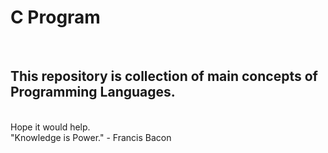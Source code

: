 <h1>C Program</h1> </br>
<h2>This repository is collection of main concepts of Programming Languages.</h2> </br>
Hope it would help. </br> 
"Knowledge is Power." - Francis Bacon
                
